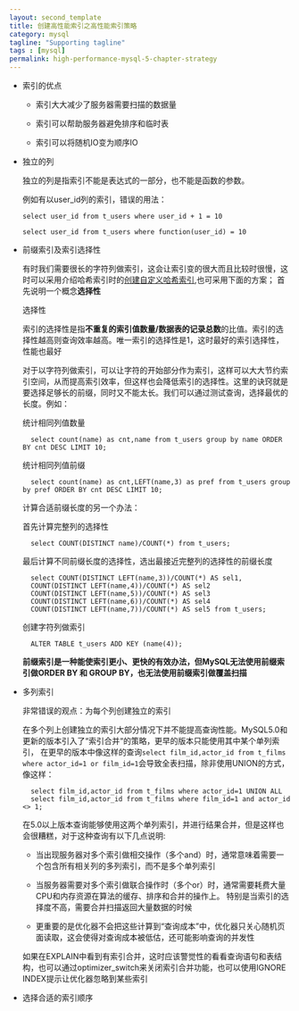 ```yaml
---
layout: second_template
title: 创建高性能索引之高性能索引策略
category: mysql
tagline: "Supporting tagline"
tags : [mysql]
permalink: high-performance-mysql-5-chapter-strategy
---
```


[hash_strategy]:/high-performance-mysql-5-chapter-hash-index

* 索引的优点
	
	- 索引大大减少了服务器需要扫描的数据量

	- 索引可以帮助服务器避免排序和临时表

	- 索引可以将随机IO变为顺序IO

* 独立的列

	独立的列是指索引不能是表达式的一部分，也不能是函数的参数。

	例如有以user_id列的索引，错误的用法：

	`select user_id from t_users where user_id + 1 = 10` 

	`select user_id from t_users where function(user_id) = 10`

* 前缀索引及索引选择性

	有时我们需要很长的字符列做索引，这会让索引变的很大而且比较时很慢，这时可以采用介绍哈希索引时的[创建自定义哈希索引][hash_strategy],也可采用下面的方案；
	首先说明一个概念**选择性**

	选择性

	索引的选择性是指**不重复的索引值数量/数据表的记录总数**的比值。索引的选择性越高则查询效率越高。唯一索引的选择性是1，这时最好的索引选择性，性能也最好

	对于以字符列做索引，可以让字符的开始部分作为索引，这样可以大大节约索引空间，从而提高索引效率，但这样也会降低索引的选择性。这里的诀窍就是要选择足够长的前缀，同时又不能太长。我们可以通过测试查询，选择最优的长度。例如：

	统计相同列值数量

		select count(name) as cnt,name from t_users group by name ORDER BY cnt DESC LIMIT 10;

	统计相同列值前缀

		select count(name) as cnt,LEFT(name,3) as pref from t_users group by pref ORDER BY cnt DESC LIMIT 10;

	计算合适前缀长度的另一个办法：

	首先计算完整列的选择性

		select COUNT(DISTINCT name)/COUNT(*) from t_users;

	最后计算不同前缀长度的选择性，选出最接近完整列的选择性的前缀长度

		select COUNT(DISTINCT LEFT(name,3))/COUNT(*) AS sel1,
		COUNT(DISTINCT LEFT(name,4))/COUNT(*) AS sel2
		COUNT(DISTINCT LEFT(name,5))/COUNT(*) AS sel3
		COUNT(DISTINCT LEFT(name,6))/COUNT(*) AS sel4
		COUNT(DISTINCT LEFT(name,7))/COUNT(*) AS sel5 from t_users;

	创建字符列做索引

		ALTER TABLE t_users ADD KEY (name(4));

	**前缀索引是一种能使索引更小、更快的有效办法，但MySQL无法使用前缀索引做ORDER BY 和 GROUP BY，也无法使用前缀索引做覆盖扫描**

* 多列索引

	非常错误的观点：为每个列创建独立的索引

	在多个列上创建独立的索引大部分情况下并不能提高查询性能。MySQL5.0和更新的版本引入了“索引合并“的策略，更早的版本只能使用其中某个单列索引，
	在更早的版本中像这样的查询`select film_id,actor_id from t_films where actor_id=1 or film_id=1`会导致全表扫描，除非使用UNION的方式，
	像这样：

		select film_id,actor_id from t_films where actor_id=1 UNION ALL 
		select film_id,actor_id from t_films where film_id=1 and actor_id <> 1;

	在5.0以上版本查询能够使用这两个单列索引，并进行结果合并，但是这样也会很糟糕，对于这种查询有以下几点说明:

	- 当出现服务器对多个索引做相交操作（多个and）时，通常意味着需要一个包含所有相关列的多列索引，而不是多个单列索引

	- 当服务器需要对多个索引做联合操作时（多个or）时，通常需要耗费大量CPU和内存资源在算法的缓存、排序和合并的操作上。
	特别是当索引的选择度不高，需要合并扫描返回大量数据的时候

	- 更重要的是优化器不会把这些计算到“查询成本”中，优化器只关心随机页面读取，这会使得对查询成本被低估，还可能影响查询的并发性

	如果在EXPLAIN中看到有索引合并，这时应该警觉性的看看查询语句和表结构，也可以通过optimizer_switch来关闭索引合并功能，也可以使用IGNORE INDEX提示让优化器忽略到某些索引

* 选择合适的索引顺序

